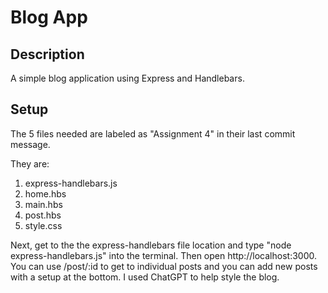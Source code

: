 # Blog App

## Description
A simple blog application using Express and Handlebars.

## Setup

The 5 files needed are labeled as "Assignment 4" in their last commit message.

They are:
1. express-handlebars.js
2. home.hbs
3. main.hbs
4. post.hbs
5. style.css

Next, get to the the express-handlebars file location and type "node express-handlebars.js" into the terminal. Then open http://localhost:3000. You can use /post/:id to get to individual posts and you can add new posts with a setup at the bottom. I used ChatGPT to help style the blog.